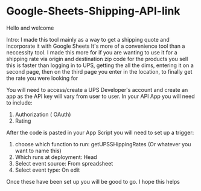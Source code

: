 # Google-Sheets-Shipping-API-link
Hello and welcome

Intro:
I made this tool mainly as a way to get a shipping quote and incorporate it with Google Sheets
It's more of a convenience tool than a neccessity tool. I made this more for if you are wanting to use it for a shipping rate via origin and destination zip code for the products you sell this is faster than logging in to UPS, getting the all the dims, entering it on a second page, then on the third page you enter in the location, to finally get the rate you were looking for

You will need to access/create a UPS Developer's account and create an app as the API key will vary from user to user.
In your API App you will need to include:
1. Authorization ( OAuth)
2. Rating
  
After the code is pasted in your App Script you will need to set up a trigger:

1. choose which function to run: getUPSSHippingRates (Or whatever you want to name this)
2. Which runs at deployment: Head
3. Select event source: From spreadsheet
4. Select event type: On edit

Once these have been set up you will be good to go.
I hope this helps
